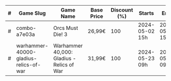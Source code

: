 |#|Game Slug|Game Name|Base Price|Discount (%)|Starts|Ends|
|---|---|---|---|---|---|---|
|#|combo-a7e03a|Orcs Must Die! 3|26,99€|100|2024-05-02 15h|2024-05-09 15h|
|#|warhammer-40000-gladius-relics-of-war|Warhammer 40,000: Gladius - Relics of War|31,99€|100|2024-05-23 09h|2024-05-30 09h|

